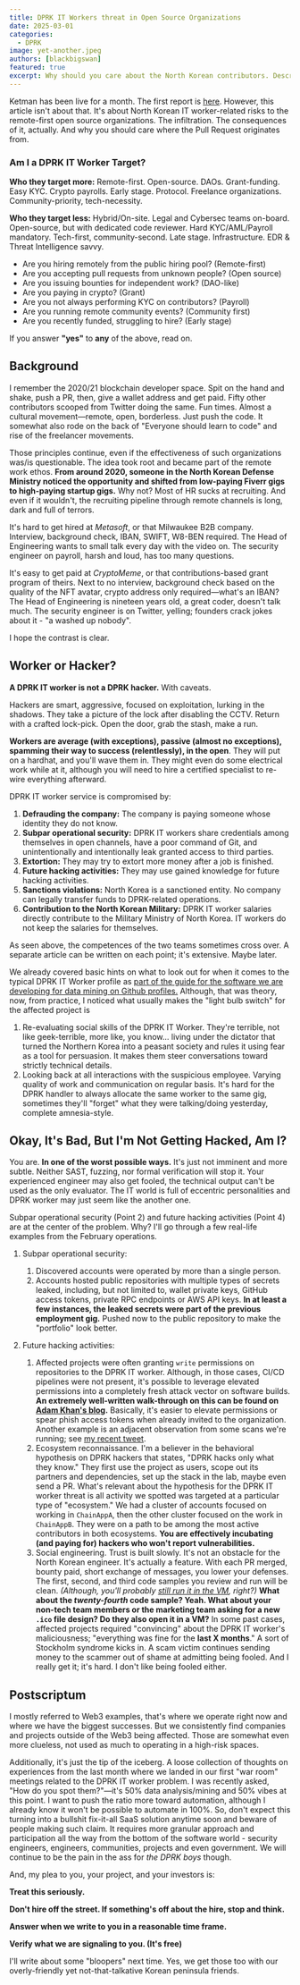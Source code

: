 ```yaml
---
title: DPRK IT Workers threat in Open Source Organizations
date: 2025-03-01
categories:
  - DPRK
image: yet-another.jpeg
authors: [blackbigswan]
featured: true
excerpt: Why should you care about the North Korean contributors. Describing risks associated with DPRK IT Workers for organizations.
---
```


Ketman has been live for a month. The first report is [here](https://ketman.org/february-2025-summary). However, this article isn't about that. It's about North Korean IT worker-related risks to the remote-first open source organizations. The infiltration. The consequences of it, actually. And why you should care where the Pull Request originates from.

### Am I a DPRK IT Worker Target?

**Who they target more:** Remote-first. Open-source. DAOs. Grant-funding. Easy KYC. Crypto payrolls. Early stage. Protocol. Freelance organizations. Community-priority, tech-necessity.

**Who they target less:** Hybrid/On-site. Legal and Cybersec teams on-board. Open-source, but with dedicated code reviewer. Hard KYC/AML/Payroll mandatory. Tech-first, community-second. Late stage. Infrastructure. EDR & Threat Intelligence savvy. 

* Are you hiring remotely from the public hiring pool? (Remote-first)
* Are you accepting pull requests from unknown people? (Open source)
* Are you issuing bounties for independent work? (DAO-like)
* Are you paying in crypto? (Grant)
* Are you not always performing KYC on contributors? (Payroll)
* Are you running remote community events? (Community first)
* Are you recently funded, struggling to hire? (Early stage)

If you answer **"yes"** to **any** of the above, read on.
## Background

I remember the 2020/21 blockchain developer space. Spit on the hand and shake, push a PR, then, give a wallet address and get paid. Fifty other contributors scooped from Twitter doing the same. Fun times. Almost a cultural movement—remote, open, borderless. Just push the code. It somewhat also rode on the back of "Everyone should learn to code" and rise of the freelancer movements.

Those principles continue, even if the effectiveness of such organizations was/is questionable. The idea took root and became part of the remote work ethos. **From around 2020, someone in the North Korean Defense Ministry noticed the opportunity and shifted from low-paying Fiverr gigs to high-paying startup gigs.** Why not? Most of HR sucks at recruiting. And even if it wouldn't, the recruiting pipeline through remote channels is long, dark and full of terrors.

It's hard to get hired at *Metasoft*, or that Milwaukee B2B company. Interview, background check, IBAN, SWIFT, W8-BEN required. The Head of Engineering wants to small talk every day with the video on. The security engineer on payroll, harsh and loud, has too many questions.

It's easy to get paid at *CryptoMeme*, or that contributions-based grant program of theirs. Next to no interview, background check based on the quality of the NFT avatar, crypto address only required—what's an IBAN? The Head of Engineering is nineteen years old, a great coder, doesn't talk much. The security engineer is on Twitter, yelling; founders crack jokes about it - "a washed up nobody".

I hope the contrast is clear.
## Worker or Hacker?

**A DPRK IT worker is not a DPRK hacker.** With caveats.
 
Hackers are smart, aggressive, focused on exploitation, lurking in the shadows. They take a picture of the lock after disabling the CCTV. Return with a crafted lock-pick. Open the door, grab the stash, make a run.

**Workers are average (with exceptions), passive (almost no exceptions), spamming their way to success (relentlessly), in the open**. They will put on a hardhat, and you'll wave them in. They might even do some electrical work while at it, although you will need to hire a certified specialist to re-wire everything afterward.

DPRK IT worker service is compromised by:

1. **Defrauding the company:** The company is paying someone whose identity they do not know.
2. **Subpar operational security:** DPRK IT workers share credentials among themselves in open channels, have a poor command of Git, and unintentionally and intentionally leak granted access to third parties.
3. **Extortion:** They may try to extort more money after a job is finished.
4. **Future hacking activities:** They may use gained knowledge for future hacking activities.
5. **Sanctions violations:** North Korea is a sanctioned entity. No company can legally transfer funds to DPRK-related operations.
6. **Contribution to the North Korean Military:** DPRK IT worker salaries directly contribute to the Military Ministry of North Korea. IT workers do not keep the salaries for themselves.

As seen above, the competences of the two teams sometimes cross over. A separate article can be written on each point; it's extensive. Maybe later.

We already covered basic hints on what to look out for when it comes to the typical DPRK IT Worker profile as [part of the guide for the software we are developing for data mining on Github profiles.](https://ketman.org/malicious-github-accounts.html) Although, that was theory, now, from practice, I noticed what usually makes the "light bulb switch" for the affected project is

1. Re-evaluating social skills of the DPRK IT Worker. They're terrible, not like geek-terrible, more like, you know... living under the dictator that turned the Northern Korea into a peasant society and rules it using fear as a tool for persuasion. It makes them steer conversations toward strictly technical details.
2. Looking back at all interactions with the suspicious employee. Varying quality of work and communication on regular basis. It's hard for the DPRK handler to always allocate the same worker to the same gig, sometimes they'll "forget" what they were talking/doing yesterday, complete amnesia-style.

## Okay, It's Bad, But I'm Not Getting Hacked, Am I?

You are. **In one of the worst possible ways.** It's just not imminent and more subtle. Neither SAST, fuzzing, nor formal verification will stop it. Your experienced engineer may also get fooled, the technical output can't be used as the only evaluator. The IT world is full of eccentric personalities and DPRK worker may just seem like the another one. 

Subpar operational security (Point 2) and future hacking activities (Point 4) are at the center of the problem. Why? I'll go through a few real-life examples from the February operations.

1.  Subpar operational security:
    1.  Discovered accounts were operated by more than a single person.
    2.  Accounts hosted public repositories with multiple types of secrets leaked, including, but not limited to, wallet private keys, GitHub access tokens, private RPC endpoints or AWS API keys. **In at least a few instances, the leaked secrets were part of the previous employment gig.** Pushed now to the public repository to make the "portfolio" look better.

2.  Future hacking activities:
    1.  Affected projects were often granting `write` permissions on repositories to the DPRK IT worker. Although, in those cases, CI/CD pipelines were not present, it's possible to leverage elevated permissions into a completely fresh attack vector on software builds. **An extremely well-written walk-through on this can be found on [Adam Khan's blog](https://adnanthekhan.com/2025/02/27/not-so-safewallet-github-actions-risks-impacting-safes-frontend/).** Basically, it's easier to elevate permissions or spear phish access tokens when already invited to the organization. Another example is an adjacent observation from some scans we're running; see [my recent tweet](https://x.com/blackbigswan/status/1895099221319262257/photo/1).
    2.  Ecosystem reconnaissance. I'm a believer in the behavioral hypothesis on DPRK hackers that states, "DPRK hacks only what they know." They first use the project as users, scope out its partners and dependencies, set up the stack in the lab, maybe even send a PR. What's relevant about the hypothesis for the DPRK IT worker threat is all activity we spotted was targeted at a particular type of "ecosystem." We had a cluster of accounts focused on working in `ChainAppA`, then the other cluster focused on the work in `ChainAppB`. They were on a path to be among the most active contributors in both ecosystems. **You are effectively incubating (and paying for) hackers who won't report vulnerabilities.**
    3.  Social engineering. Trust is built slowly. It's not an obstacle for the North Korean engineer. It's actually a feature. With each PR merged, bounty paid, short exchange of messages, you lower your defenses. The first, second, and third code samples you review and run will be clean. *(Although, you'll probably [still run it in the VM](https://x.com/safe/status/1897663514975649938), right?)* **What about the *twenty-fourth* code sample? Yeah. What about your non-tech team members or the marketing team asking for a new `.ico` file design? Do they also open it in a VM?** In some past cases, affected projects required "convincing" about the DPRK IT worker's maliciousness; "everything was fine for the **last X months**."  A sort of Stockholm syndrome kicks in. A scam victim continues sending money to the scammer out of shame at admitting being fooled. And I really get it; it's hard. I don't like being fooled either.


## Postscriptum

I mostly referred to Web3 examples, that's where we operate right now and where we have the biggest successes. But we consistently find companies and projects outside of the Web3 being affected. Those are somewhat even more clueless, not used as much to operating in a high-risk spaces.

Additionally, it's just the tip of the iceberg. A loose collection of thoughts on experiences from the last month where we landed in our first "war room" meetings related to the DPRK IT worker problem. I was recently asked, "How do you spot them?"—it's 50% data analysis/mining and 50% vibes at this point. I want to push the ratio more toward automation, although I already know it won't be possible to automate in 100%. So, don't expect this turning into a bullshit fix-it-all SaaS solution anytime soon and beware of people making such claim. It requires more granular approach and participation all the way from the bottom of the software world - security engineers, engineers, communities, projects and even government. We will continue to be the pain in the ass for *the DPRK boys* though.

And, my plea to you, your project, and your investors is:

**Treat this seriously.** 

**Don't hire off the street. If something's off about the hire, stop and think.**

**Answer when we write to you in a reasonable time frame.**

**Verify what we are signaling to you. (It's free)**

I'll write about some "bloopers" next time. Yes, we get those too with our overly-friendly yet not-that-talkative Korean peninsula friends.